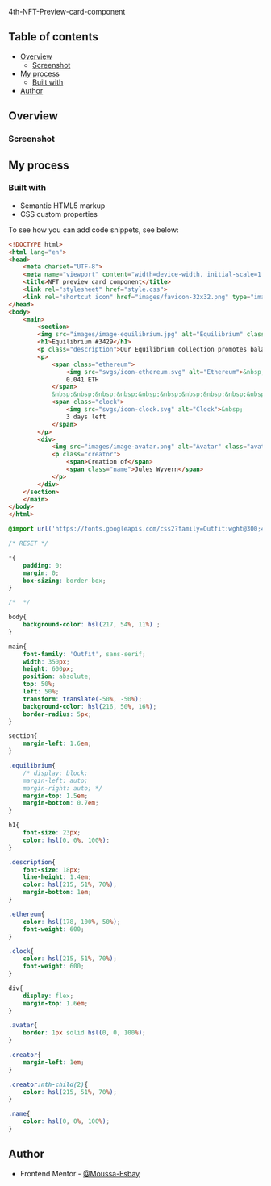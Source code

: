 4th-NFT-Preview-card-component
 
 ## Table of contents

- [Overview](#overview)
  - [Screenshot](#screenshot)
- [My process](#my-process)
  - [Built with](#built-with)
- [Author](#author)


## Overview

### Screenshot



## My process

### Built with

- Semantic HTML5 markup
- CSS custom properties


To see how you can add code snippets, see below:

```html
<!DOCTYPE html>
<html lang="en">
<head>
    <meta charset="UTF-8">
    <meta name="viewport" content="width=device-width, initial-scale=1.0">
    <title>NFT preview card component</title>
    <link rel="stylesheet" href="style.css">
    <link rel="shortcut icon" href="images/favicon-32x32.png" type="image/x-icon">
</head>
<body>
    <main>
        <section>
        <img src="images/image-equilibrium.jpg" alt="Equilibrium" class="equilibrium" width="300" height="300">
        <h1>Equilibrium #3429</h1>
        <p class="description">Our Equilibrium collection promotes balance and calm</p>
        <p>
            <span class="ethereum">
                <img src="svgs/icon-ethereum.svg" alt="Ethereum">&nbsp;
                0.041 ETH
            </span>
            &nbsp;&nbsp;&nbsp;&nbsp;&nbsp;&nbsp;&nbsp;&nbsp;&nbsp;&nbsp;&nbsp;&nbsp;&nbsp;&nbsp;&nbsp;&nbsp;&nbsp;&nbsp;&nbsp;&nbsp;&nbsp;&nbsp;&nbsp;&nbsp;&nbsp;&nbsp;&nbsp;&nbsp;
            <span class="clock">
                <img src="svgs/icon-clock.svg" alt="Clock">&nbsp;
                3 days left
            </span>
        </p>
        <div>
            <img src="images/image-avatar.png" alt="Avatar" class="avatar" width="35" height="35">
            <p class="creator">
                <span>Creation of</span> 
                <span class="name">Jules Wyvern</span>
            </p>
        </div>
    </section>
    </main>
</body>
</html>
```
```css
@import url('https://fonts.googleapis.com/css2?family=Outfit:wght@300;400;600&display=swap');

/* RESET */

*{
    padding: 0;
    margin: 0;
    box-sizing: border-box;
}

/*  */

body{
    background-color: hsl(217, 54%, 11%) ;
}

main{
    font-family: 'Outfit', sans-serif;
    width: 350px;
    height: 600px;
    position: absolute;
    top: 50%;
    left: 50%;
    transform: translate(-50%, -50%);
    background-color: hsl(216, 50%, 16%);
    border-radius: 5px;
}

section{
    margin-left: 1.6em;
}

.equilibrium{
    /* display: block;
    margin-left: auto;
    margin-right: auto; */
    margin-top: 1.5em;
    margin-bottom: 0.7em;
}

h1{
    font-size: 23px;
    color: hsl(0, 0%, 100%);
}

.description{
    font-size: 18px;
    line-height: 1.4em;
    color: hsl(215, 51%, 70%);
    margin-bottom: 1em;
}

.ethereum{
    color: hsl(178, 100%, 50%);
    font-weight: 600;
}

.clock{
    color: hsl(215, 51%, 70%);
    font-weight: 600;
}

div{
    display: flex;
    margin-top: 1.6em;
}

.avatar{
    border: 1px solid hsl(0, 0, 100%);
}

.creator{
    margin-left: 1em;
}

.creator:nth-child(2){
    color: hsl(215, 51%, 70%);
}

.name{
    color: hsl(0, 0%, 100%);
}


```

## Author

- Frontend Mentor - [@Moussa-Esbay](https://www.frontendmentor.io/profile/Moussa-Esbay)
